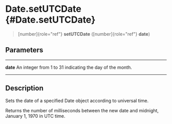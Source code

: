 Date.setUTCDate {#Date.setUTCDate}
===============

> [number]{role="ref"} **setUTCDate** ([number]{role="ref"} **date**)

Parameters
----------

  ---------- ----------------------------------------------------------
  **date**   An integer from 1 to 31 indicating the day of the month.
  ---------- ----------------------------------------------------------

Description
-----------

Sets the date of a specified Date object according to universal time.

Returns the number of milliseconds between the new date and midnight,
January 1, 1970 in UTC time.
